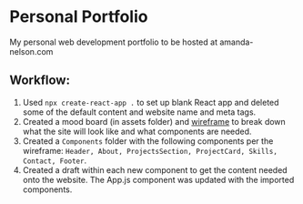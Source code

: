# Personal Portfolio

My personal web development portfolio to be hosted at amanda-nelson.com

## Workflow:

1. Used `npx create-react-app .` to set up blank React app and deleted some of the default content and website name and meta tags.
2. Created a mood board (in assets folder) and [wireframe](https://whimsical.com/portfolio-Srh76YpHunCeGpuhNF47jY@2Ux7TurymN91vtafjqjY) to break down what the site will look like and what components are needed.
3. Created a `Components` folder with the following components per the wireframe: `Header, About, ProjectsSection, ProjectCard, Skills, Contact, Footer`.
4. Created a draft within each new component to get the content needed onto the website. The App.js component was updated with the imported components.
